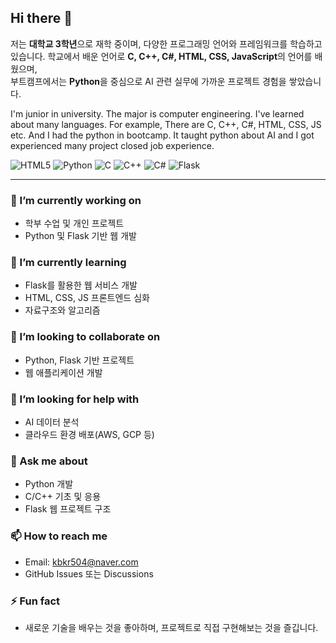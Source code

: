 ## Hi there 👋

저는 **대학교 3학년**으로 재학 중이며, 다양한 프로그래밍 언어와 프레임워크를 학습하고 있습니다.
학교에서 배운 언어로 **C, C++, C#, HTML, CSS, JavaScript**의 언어를 배웠으며,  
부트캠프에서는 **Python**을 중심으로 AI 관련 실무에 가까운 프로젝트 경험을 쌓았습니다.

I'm junior in university. The major is computer engineering. I've learned about many languages.
For example, There are C, C++, C#, HTML, CSS, JS etc.
And I had the python in bootcamp. It taught python about AI and I got experienced many project closed job experience.


![HTML5](https://img.shields.io/badge/-HTML5-F05032?style=for-the-badge&logo=html5&logoColor=ffffff)
![Python](https://img.shields.io/badge/-Python-3776AB?style=for-the-badge&logo=python&logoColor=ffffff)
![C](https://img.shields.io/badge/-C-A8B9CC?style=for-the-badge&logo=c&logoColor=ffffff)
![C++](https://img.shields.io/badge/-C++-00599C?style=for-the-badge&logo=cplusplus&logoColor=ffffff)
![C#](https://img.shields.io/badge/-C%23-239120?style=for-the-badge&logo=csharp&logoColor=ffffff)
![Flask](https://img.shields.io/badge/-Flask-000000?style=for-the-badge&logo=flask&logoColor=ffffff)

---

### 🔭 I’m currently working on
- 학부 수업 및 개인 프로젝트
- Python 및 Flask 기반 웹 개발

### 🌱 I’m currently learning
- Flask를 활용한 웹 서비스 개발
- HTML, CSS, JS 프론트엔드 심화
- 자료구조와 알고리즘

### 👯 I’m looking to collaborate on
- Python, Flask 기반 프로젝트
- 웹 애플리케이션 개발

### 🤔 I’m looking for help with
- AI 데이터 분석
- 클라우드 환경 배포(AWS, GCP 등)

### 💬 Ask me about
- Python 개발
- C/C++ 기초 및 응용
- Flask 웹 프로젝트 구조

### 📫 How to reach me
- Email: kbkr504@naver.com
- GitHub Issues 또는 Discussions

### ⚡ Fun fact
- 새로운 기술을 배우는 것을 좋아하며, 프로젝트로 직접 구현해보는 것을 즐깁니다.
